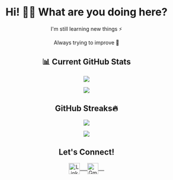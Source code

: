 <h1 align="center"> Hi! 👋🏻 What are you doing here? </h1>
<p align="center">I'm still learning new things ⚡</p>
<p align="center">Always trying to improve 🚀</p>

<h2 align="center">📊 Current GitHub Stats</h2>

<div align="center">

![](https://github-readme-stats.vercel.app/api?username=jfaundez07&theme=tokyonight&hide_border=true&include_all_commits=true&count_private=false)

![](https://github-readme-stats.vercel.app/api/top-langs/?username=jfaundez07&theme=tokyonight&hide_border=true&include_all_commits=true&count_private=false&layout=compact)

</div>

<h2 align="center">GitHub Streaks🔥</h2>

<div align="center">

![](https://github-readme-streak-stats.herokuapp.com/?user=jfaundez07&theme=tokyonight&hide_border=true)

[![](https://visitcount.itsvg.in/api?id=jfaundez07&icon=2&color=0)](https://visitcount.itsvg.in)

</div>

<h2 align="center">Let's Connect!</h2> 

<p align="center">
    <a href="https://www.linkedin.com/in/joaquin-faundez-concha-ab3159269" target="_blank">
        <img align="center" alt="LinkedIn" width="30px" src="https://www.vectorlogo.zone/logos/linkedin/linkedin-icon.svg" /> &nbsp; &nbsp;
    </a>
    <a href="j.faundez07@ufromail.cl" target="_blank">
        <img align="center" alt="Gmail" width="30px" src="https://www.vectorlogo.zone/logos/gmail/gmail-icon.svg" /> &nbsp; &nbsp;
    </a>
    <br/>
    <br/>
</p>